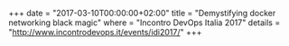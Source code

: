 +++
date        = "2017-03-10T00:00:00+02:00"
title       = "Demystifying docker networking black magic"
where       = "Incontro DevOps Italia 2017"
details     = "http://www.incontrodevops.it/events/idi2017/"
+++
